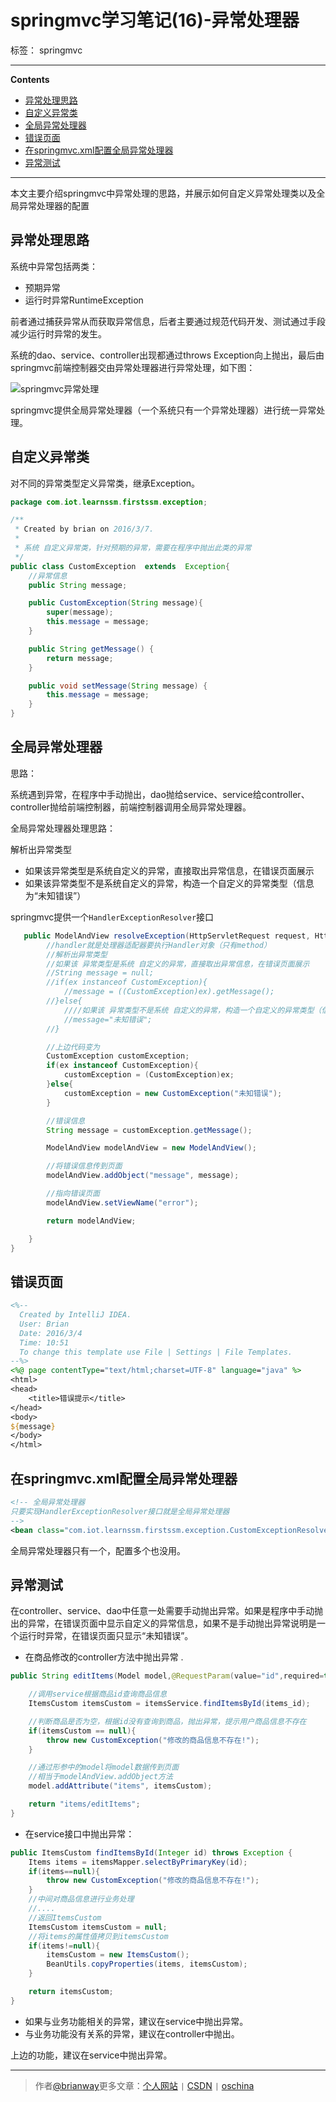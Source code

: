 ﻿# springmvc学习笔记(16)-异常处理器

标签： springmvc

---

**Contents**

  - [异常处理思路](#异常处理思路)
  - [自定义异常类](#自定义异常类)
  - [全局异常处理器](#全局异常处理器)
  - [错误页面](#错误页面)
  - [在springmvc.xml配置全局异常处理器](#在springmvcxml配置全局异常处理器)
  - [异常测试](#异常测试)



---


本文主要介绍springmvc中异常处理的思路，并展示如何自定义异常处理类以及全局异常处理器的配置


## 异常处理思路

系统中异常包括两类：

- 预期异常
- 运行时异常RuntimeException

前者通过捕获异常从而获取异常信息，后者主要通过规范代码开发、测试通过手段减少运行时异常的发生。

系统的dao、service、controller出现都通过throws Exception向上抛出，最后由springmvc前端控制器交由异常处理器进行异常处理，如下图：

![springmvc异常处理](/blogs/img/springmvc_%E5%BC%82%E5%B8%B8%E5%A4%84%E7%90%86.png)

springmvc提供全局异常处理器（一个系统只有一个异常处理器）进行统一异常处理。


## 自定义异常类

对不同的异常类型定义异常类，继承Exception。

```java
package com.iot.learnssm.firstssm.exception;

/**
 * Created by brian on 2016/3/7.
 *
 * 系统 自定义异常类，针对预期的异常，需要在程序中抛出此类的异常
 */
public class CustomException  extends  Exception{
    //异常信息
    public String message;

    public CustomException(String message){
        super(message);
        this.message = message;
    }

    public String getMessage() {
        return message;
    }

    public void setMessage(String message) {
        this.message = message;
    }
}
```

## 全局异常处理器

思路：

系统遇到异常，在程序中手动抛出，dao抛给service、service给controller、controller抛给前端控制器，前端控制器调用全局异常处理器。

全局异常处理器处理思路：

解析出异常类型

- 如果该异常类型是系统自定义的异常，直接取出异常信息，在错误页面展示
- 如果该异常类型不是系统自定义的异常，构造一个自定义的异常类型（信息为“未知错误”）

springmvc提供一个`HandlerExceptionResolver`接口


```java
   public ModelAndView resolveException(HttpServletRequest request, HttpServletResponse response, Object handler, Exception ex) {
        //handler就是处理器适配器要执行Handler对象（只有method）
        //解析出异常类型
        //如果该 异常类型是系统 自定义的异常，直接取出异常信息，在错误页面展示
        //String message = null;
        //if(ex instanceof CustomException){
			//message = ((CustomException)ex).getMessage();
        //}else{
			////如果该 异常类型不是系统 自定义的异常，构造一个自定义的异常类型（信息为“未知错误”）
			//message="未知错误";
        //}

        //上边代码变为
        CustomException customException;
        if(ex instanceof CustomException){
            customException = (CustomException)ex;
        }else{
            customException = new CustomException("未知错误");
        }

        //错误信息
        String message = customException.getMessage();

        ModelAndView modelAndView = new ModelAndView();

        //将错误信息传到页面
        modelAndView.addObject("message", message);

        //指向错误页面
        modelAndView.setViewName("error");

        return modelAndView;

    }
}
```

## 错误页面

```jsp
<%--
  Created by IntelliJ IDEA.
  User: Brian
  Date: 2016/3/4
  Time: 10:51
  To change this template use File | Settings | File Templates.
--%>
<%@ page contentType="text/html;charset=UTF-8" language="java" %>
<html>
<head>
    <title>错误提示</title>
</head>
<body>
${message}
</body>
</html>
```

## 在springmvc.xml配置全局异常处理器

```xml
<!-- 全局异常处理器
只要实现HandlerExceptionResolver接口就是全局异常处理器
-->
<bean class="com.iot.learnssm.firstssm.exception.CustomExceptionResolver"></bean>
```

全局异常处理器只有一个，配置多个也没用。



## 异常测试

在controller、service、dao中任意一处需要手动抛出异常。如果是程序中手动抛出的异常，在错误页面中显示自定义的异常信息，如果不是手动抛出异常说明是一个运行时异常，在错误页面只显示“未知错误”。

- 在商品修改的controller方法中抛出异常 .

```java
public String editItems(Model model,@RequestParam(value="id",required=true) Integer items_id)throws Exception {

    //调用service根据商品id查询商品信息
    ItemsCustom itemsCustom = itemsService.findItemsById(items_id);

    //判断商品是否为空，根据id没有查询到商品，抛出异常，提示用户商品信息不存在
    if(itemsCustom == null){
		throw new CustomException("修改的商品信息不存在!");
    }

    //通过形参中的model将model数据传到页面
    //相当于modelAndView.addObject方法
    model.addAttribute("items", itemsCustom);

    return "items/editItems";
}
```

- 在service接口中抛出异常：

```java
public ItemsCustom findItemsById(Integer id) throws Exception {
    Items items = itemsMapper.selectByPrimaryKey(id);
    if(items==null){
        throw new CustomException("修改的商品信息不存在!");
    }
    //中间对商品信息进行业务处理
    //....
    //返回ItemsCustom
    ItemsCustom itemsCustom = null;
    //将items的属性值拷贝到itemsCustom
    if(items!=null){
        itemsCustom = new ItemsCustom();
        BeanUtils.copyProperties(items, itemsCustom);
    }

    return itemsCustom;
}
```


- 如果与业务功能相关的异常，建议在service中抛出异常。
- 与业务功能没有关系的异常，建议在controller中抛出。

上边的功能，建议在service中抛出异常。



----

> 作者[@brianway](http://brianway.github.io/)更多文章：[个人网站](http://brianway.github.io/) `|` [CSDN](http://blog.csdn.net/h3243212/) `|` [oschina](http://my.oschina.net/brianway)
